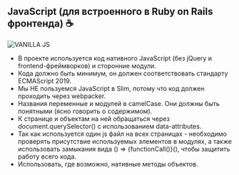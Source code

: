 ## JavaScript (для встроенного в Ruby on Rails фронтенда) :coffee:
  ![VANILLA JS](https://habr.com/share/publication/150594/7ce1d7a6e38e1ec47b4d7ad0e92069d2/?v=1)
  * В проекте используется код нативного JavaScript (без jQuery и frontend-фреймворков) и сторонние модули.
  * Кода должно быть минимум, он должен соответствовать стандарту ECMAScript 2019.
  * Мы НЕ пользуемся JavaScript в Slim, потому что код должен проходить через webpacker.
  * Названия переменные и модулей в camelCase. Они должны быть понятными (ясно говорить о содержимом).
  * К странице и объектам на ней обращаться через document.querySelector() с использованием data-attributes.
  * Так как используется один js файл на всех страницах - необходимо проверять присутствие используемых элементов в модулях, а также использовать замыкания вида () => {functionCall()}(), чтобы защитить работу всего кода.
  * Использовать, где возможно, нативные методы объектов.

